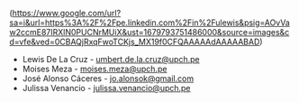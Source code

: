  (https://www.google.com/url?sa=i&url=https%3A%2F%2Fpe.linkedin.com%2Fin%2Fulewis&psig=AOvVaw2ccmE87IRXlN0PUCNrMUiX&ust=1679793751486000&source=images&cd=vfe&ved=0CBAQjRxqFwoTCKjs_MX19f0CFQAAAAAdAAAAABAD)
  -  Lewis De La Cruz - umbert.de.la.cruz@upch.pe
  -  Moises Meza - moises.meza@upch.pe
  -  José Alonso Cáceres - jo.alonsok@gmail.com
  -  Julissa Venancio - julissa.venancio@upch.pe
